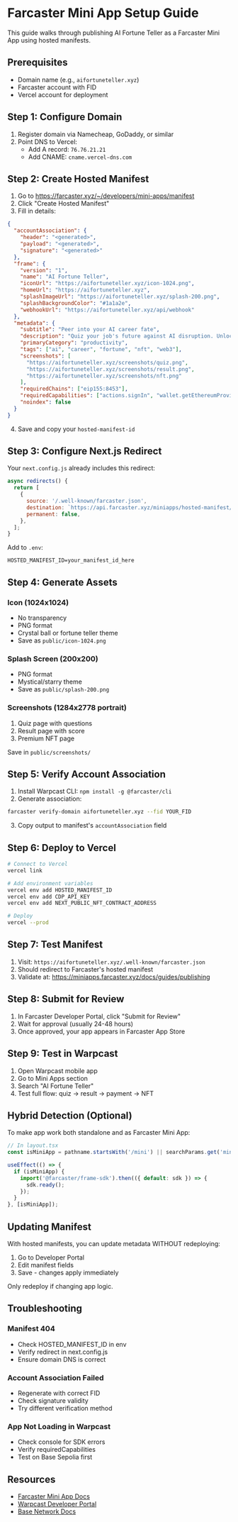 # Farcaster Mini App Setup Guide

This guide walks through publishing AI Fortune Teller as a Farcaster Mini App using hosted manifests.

## Prerequisites

- Domain name (e.g., `aifortuneteller.xyz`)
- Farcaster account with FID
- Vercel account for deployment

## Step 1: Configure Domain

1. Register domain via Namecheap, GoDaddy, or similar
2. Point DNS to Vercel:
   - Add A record: `76.76.21.21`
   - Add CNAME: `cname.vercel-dns.com`

## Step 2: Create Hosted Manifest

1. Go to https://farcaster.xyz/~/developers/mini-apps/manifest
2. Click "Create Hosted Manifest"
3. Fill in details:

```json
{
  "accountAssociation": {
    "header": "<generated>",
    "payload": "<generated>",
    "signature": "<generated>"
  },
  "frame": {
    "version": "1",
    "name": "AI Fortune Teller",
    "iconUrl": "https://aifortuneteller.xyz/icon-1024.png",
    "homeUrl": "https://aifortuneteller.xyz",
    "splashImageUrl": "https://aifortuneteller.xyz/splash-200.png",
    "splashBackgroundColor": "#1a1a2e",
    "webhookUrl": "https://aifortuneteller.xyz/api/webhook"
  },
  "metadata": {
    "subtitle": "Peer into your AI career fate",
    "description": "Quiz your job's future against AI disruption. Unlock strategies & personalized NFTs visualizing your AI-proof future.",
    "primaryCategory": "productivity",
    "tags": ["ai", "career", "fortune", "nft", "web3"],
    "screenshots": [
      "https://aifortuneteller.xyz/screenshots/quiz.png",
      "https://aifortuneteller.xyz/screenshots/result.png",
      "https://aifortuneteller.xyz/screenshots/nft.png"
    ],
    "requiredChains": ["eip155:8453"],
    "requiredCapabilities": ["actions.signIn", "wallet.getEthereumProvider"],
    "noindex": false
  }
}
```

4. Save and copy your `hosted-manifest-id`

## Step 3: Configure Next.js Redirect

Your `next.config.js` already includes this redirect:

```javascript
async redirects() {
  return [
    {
      source: '/.well-known/farcaster.json',
      destination: `https://api.farcaster.xyz/miniapps/hosted-manifest/${process.env.HOSTED_MANIFEST_ID}`,
      permanent: false,
    },
  ];
}
```

Add to `.env`:
```
HOSTED_MANIFEST_ID=your_manifest_id_here
```

## Step 4: Generate Assets

### Icon (1024x1024)
- No transparency
- PNG format
- Crystal ball or fortune teller theme
- Save as `public/icon-1024.png`

### Splash Screen (200x200)
- PNG format
- Mystical/starry theme
- Save as `public/splash-200.png`

### Screenshots (1284x2778 portrait)
1. Quiz page with questions
2. Result page with score
3. Premium NFT page

Save in `public/screenshots/`

## Step 5: Verify Account Association

1. Install Warpcast CLI: `npm install -g @farcaster/cli`
2. Generate association:
```bash
farcaster verify-domain aifortuneteller.xyz --fid YOUR_FID
```
3. Copy output to manifest's `accountAssociation` field

## Step 6: Deploy to Vercel

```bash
# Connect to Vercel
vercel link

# Add environment variables
vercel env add HOSTED_MANIFEST_ID
vercel env add CDP_API_KEY
vercel env add NEXT_PUBLIC_NFT_CONTRACT_ADDRESS

# Deploy
vercel --prod
```

## Step 7: Test Manifest

1. Visit: `https://aifortuneteller.xyz/.well-known/farcaster.json`
2. Should redirect to Farcaster's hosted manifest
3. Validate at: https://miniapps.farcaster.xyz/docs/guides/publishing

## Step 8: Submit for Review

1. In Farcaster Developer Portal, click "Submit for Review"
2. Wait for approval (usually 24-48 hours)
3. Once approved, your app appears in Farcaster App Store

## Step 9: Test in Warpcast

1. Open Warpcast mobile app
2. Go to Mini Apps section
3. Search "AI Fortune Teller"
4. Test full flow: quiz → result → payment → NFT

## Hybrid Detection (Optional)

To make app work both standalone and as Farcaster Mini App:

```typescript
// In layout.tsx
const isMiniApp = pathname.startsWith('/mini') || searchParams.get('miniApp');

useEffect(() => {
  if (isMiniApp) {
    import('@farcaster/frame-sdk').then(({ default: sdk }) => {
      sdk.ready();
    });
  }
}, [isMiniApp]);
```

## Updating Manifest

With hosted manifests, you can update metadata WITHOUT redeploying:

1. Go to Developer Portal
2. Edit manifest fields
3. Save - changes apply immediately

Only redeploy if changing app logic.

## Troubleshooting

### Manifest 404
- Check HOSTED_MANIFEST_ID in env
- Verify redirect in next.config.js
- Ensure domain DNS is correct

### Account Association Failed
- Regenerate with correct FID
- Check signature validity
- Try different verification method

### App Not Loading in Warpcast
- Check console for SDK errors
- Verify requiredCapabilities
- Test on Base Sepolia first

## Resources

- [Farcaster Mini App Docs](https://miniapps.farcaster.xyz/docs)
- [Warpcast Developer Portal](https://farcaster.xyz/~/developers)
- [Base Network Docs](https://docs.base.org)

